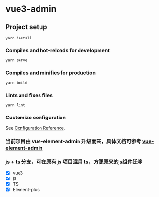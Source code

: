 # vue3-admin

## Project setup
```
yarn install
```

### Compiles and hot-reloads for development
```
yarn serve
```

### Compiles and minifies for production
```
yarn build
```

### Lints and fixes files
```
yarn lint
```

### Customize configuration
See [Configuration Reference](https://cli.vuejs.org/config/).

### 当前项目由 vue-element-admin 升级而来，具体文档可参考 [vue-element-admin](https://panjiachen.github.io/vue-element-admin-site/zh/)

### js + ts 分支，可在原有 js 项目混用 ts，方便原来的js组件迁移

- [x] vue3
- [X] js
- [x] TS
- [x] Element-plus
